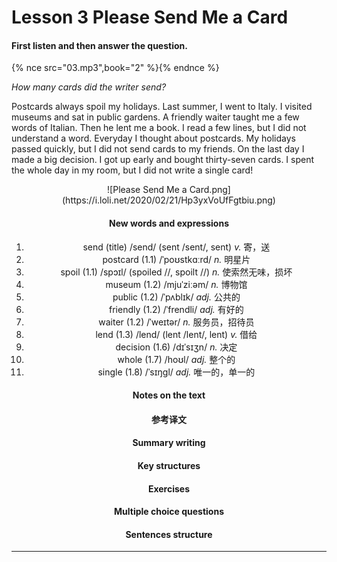 # Lesson 3 Please Send Me a Card

#### First listen and then answer the question.

{% nce src="03.mp3",book="2" %}{% endnce %}

*How many cards did the writer send?*

Postcards always spoil my holidays. Last summer, I went to Italy. I visited museums and sat in public gardens. A friendly waiter taught me a few words of Italian. Then he lent me a book. I read a few lines, but I did not understand a word. Everyday I thought about postcards. My holidays passed quickly, but I did not send cards to my friends. On the last day I made a big decision. I got up early and bought thirty-seven cards. I spent the whole day in my room, but I did not write a single card!

<div style="text-align: center;">
![Please Send Me a Card.png](https://i.loli.net/2020/02/21/Hp3yxVoUfFgtbiu.png)
<div>

#### New words and expressions

1. send (title) /send/ (sent /sent/, sent) *v.* 寄，送
2. postcard (1.1) /ˈpoʊstkɑːrd/ *n.* 明星片
3. spoil (1.1) /spɔɪl/ (spoiled //, spoilt //) *n.* 使索然无味，损坏
4. museum (1.2) /mjuˈziːəm/ *n.* 博物馆
5. public (1.2) /ˈpʌblɪk/ *adj.* 公共的
6. friendly (1.2) /ˈfrendli/ *adj.* 有好的
7. waiter (1.2) /ˈweɪtər/ *n.* 服务员，招待员
8. lend (1.3) /lend/ (lent /lent/, lent) *v.* 借给
9. decision (1.6) /dɪˈsɪʒn/ *n.* 决定
10. whole (1.7) /hoʊl/ *adj.* 整个的
11. single (1.8) /ˈsɪŋɡl/ *adj.* 唯一的，单一的

#### Notes on the text

#### 参考译文

#### Summary writing

#### Key structures

#### Exercises

#### Multiple choice questions

#### Sentences structure

----

